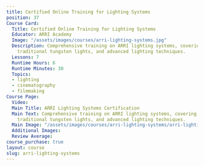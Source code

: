 ```yaml
---
title: Certified Online Training for Lighting Systems
position: 37
Course Card:
  Title: Certified Online Training for Lighting Systems
  Educator: ARRI Academy
  Image: "/assets/images/courses/arri-lighting-systems.jpg"
  Description: Comprehensive training on ARRI lighting systems, covering LED fixtures,
    traditional tungsten lights, and advanced lighting techniques.
  Lessons: 7
  Runtime Hours: 6
  Runtime Minutes: 30
  Topics:
  - lighting
  - cinematography
  - filmmaking
Course Page:
  Video:
  Main Title: ARRI Lighting Systems Certification
  Main Text: Comprehensive training on ARRI lighting systems, covering LED fixtures,
    traditional tungsten lights, and advanced lighting techniques.
  Main Image: "/assets/images/courses/arri-lighting-systems/arri-lighting-systems-main.jpg"
  Additional Images:
  Review Average:
course_purchase: true
layout: course
slug: arri-lighting-systems
---
```


